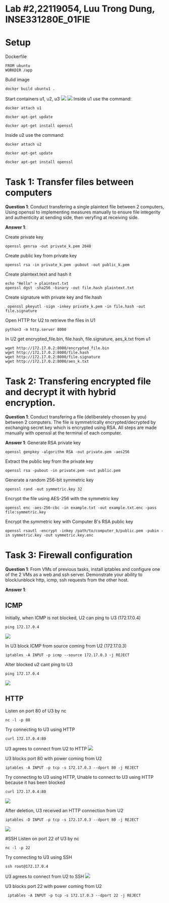 # Lab #2,22119054, Luu Trong Dung, INSE331280E_01FIE
# Setup

Dockerfile
```
FROM ubuntu
WORKDIR /app
```

Bulid image
```
docker build ubuntu1 .
```



Start containers u1, u2, u3
![](./images/Screenshot%202024-11-25%20081718.png)
![](./images/Screenshot%202024-11-25%20091911.png)
Inside u1 use the command:
```
docker attach u1
```
```
docker apt-get update 
```

```
docker apt-get install openssl
```


Inside u2 use the command:
```
docker attach u2
```
```
docker apt-get update 
```

```
docker apt-get install openssl
```
# Task 1: Transfer files between computers  
**Question 1**: 
Conduct transfering a single plaintext file between 2 computers, 
Using openssl to implementing measures manually to ensure file integerity and authenticity at sending side, 
then veryfing at receiving side. 

**Answer 1**:

Create private key
```
openssl genrsa -out private_k.pem 2048
```

Create public key from private key
```
openssl rsa -in private_k.pem -pubout -out public_k.pem
```

Create plaintext.text and hash it
```
echo "Hello" > plaintext.txt 
openssl dgst -sha256 -binary -out file.hash plaintext.txt
```

Create signature with private key and file.hash
```
 openssl pkeyutl -sign -inkey private_k.pem -in file.hash -out file.signature
```

Open HTTP for U2 to retrieve the files in U1
```
python3 -m http.server 8000
```

In U2 get encrypted_file.bin, file.hash, file.signature, aes_k.txt from u1
```
wget http://172.17.0.2:8000/encrypted_file.bin
wget http://172.17.0.2:8000/file.hash
wget http://172.17.0.2:8000/file.signature
wget http://172.17.0.2:8000/aes_k.txt

```

 
# Task 2: Transfering encrypted file and decrypt it with hybrid encryption. 
**Question 1**:
Conduct transfering a file (deliberately choosen by you) between 2 computers. 
The file is symmetrically encrypted/decrypted by exchanging secret key which is encrypted using RSA. 
All steps are made manually with openssl at the terminal of each computer.

**Answer 1**:
Generate RSA private key
```
openssl genpkey -algorithm RSA -out private.pem -aes256
```
Extract the public key from the private key
```
openssl rsa -pubout -in private.pem -out public.pem
```
Generate a random 256-bit symmetric key
```
openssl rand -out symmetric.key 32
```
Encrypt the file using AES-256 with the symmetric key
```
openssl enc -aes-256-cbc -in example.txt -out example.txt.enc -pass file:symmetric.key
```
Encrypt the symmetric key with Computer B's RSA public key
```
openssl rsautl -encrypt -inkey /path/to/computer_b/public.pem -pubin -in symmetric.key -out symmetric.key.enc
```

# Task 3: Firewall configuration
**Question 1**:
From VMs of previous tasks, install iptables and configure one of the 2 VMs as a web and ssh server. Demonstrate your ability to block/unblock http, icmp, ssh requests from the other host.

**Answer 1**:
## ICMP
Initially, when ICMP is not blocked, U2 can ping to U3 (172.17.0.4)
```
ping 172.17.0.4
```
![](./images/Screenshot%202024-11-25%20092848.png)



In U3 block ICMP from source coming from U2 (172.17.0.3) 
```
iptables -A INPUT -p icmp --source 172.17.0.3 -j REJECT
```

Alter blocked u2 cant ping to U3

```
ping 172.17.0.4
```
![](./images/Screenshot%202024-11-25%20092731.png)



## HTTP
Listen on port 80 of U3 by nc
```
nc -l -p 80

```

Try connecting to U3 using HTTP
```
curl 172.17.0.4:80

```

U3 agrees to connect from U2 to HTTP
![](./images/Screenshot%202024-11-25%20095230.png)


U3 blocks port 80 with power coming from U2
```
iptables -A INPUT -p tcp -s 172.17.0.3 --dport 80 -j REJECT
```

Try connecting to U3 using HTTP, Unable to connect to U3 using HTTP because it has been blocked
```
curl 172.17.0.4:80
```
![](./images/Screenshot%202024-11-25%20095319.png)

After deletion, U3 received an HTTP connection from U2
```
iptables -D INPUT -p tcp -s 172.17.0.3 --dport 80 -j REJECT
```
![](./images/Screenshot%202024-11-25%20101249.png)

#SSH
Listen on port 22 of U3 by nc
```
nc -l -p 22

```

Try connecting to U3 using SSH
```
ssh root@172.17.0.4
```
U3 agrees to connect from U2 to SSH
![](./images/Screenshot%202024-11-25%20102810.png)


U3 blocks port 22 with power coming from U2
```
 iptables -A INPUT -p tcp -s 172.17.0.3 --dport 22 -j REJECT
```
